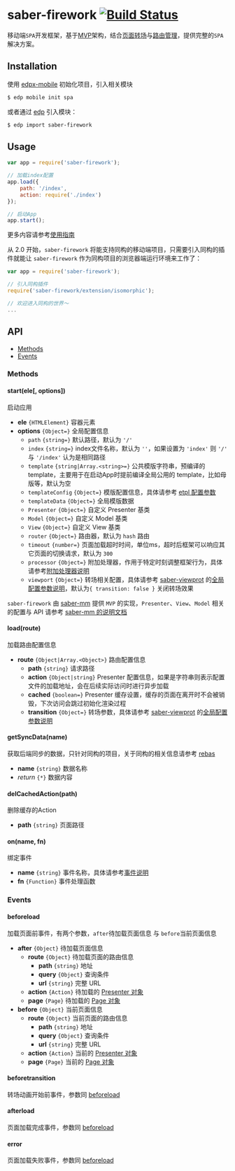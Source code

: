 saber-firework [![Build Status](https://travis-ci.org/ecomfe/saber-firework.png)](https://travis-ci.org/ecomfe/saber-firework)
===

移动端`SPA`开发框架，基于[MVP](https://github.com/ecomfe/saber-mm)架构，结合[页面转场](https://github.com/ecomfe/saber-viewport)与[路由管理](https://github.com/ecomfe/saber-router)，提供完整的`SPA`解决方案。

## Installation

使用 [edpx-mobile](https://github.com/ecomfe/edpx-mobile) 初始化项目，引入相关模块

```sh
$ edp mobile init spa
```

或者通过 [edp](https://github.com/ecomfe/edp) 引入模块：

```sh
$ edp import saber-firework
```

## Usage

```js
var app = require('saber-firework');

// 加载index配置
app.load({
    path: '/index',
    action: require('./index')
});

// 启动App
app.start();
```

更多内容请参考[使用指南](doc/guide.md)

从 2.0 开始，`saber-firework` 将能支持同构的移动端项目，只需要引入同构的插件就能让 `saber-firework` 作为同构项目的浏览器端运行环境来工作了：

```js
var app = require('saber-firework');

// 引入同构插件
require('saber-firework/extension/isomorphic');

// 欢迎进入同构的世界～
...
```

## API

* [Methods](#methods)
* [Events](#events)

### Methods

#### start(ele[, options])

启动应用

* **ele** `{HTMLElement}` 容器元素
* **options** `{Object=}` 全局配置信息
    * `path` `{string=}` 默认路径，默认为 `'/'`
    * `index` `{string=}` index文件名称，默认为 `''`，如果设置为 `'index'` 则 `'/'` 与 `'/index'` 认为是相同路径
    * `template` `{string|Array.<string>=}` 公共模版字符串，预编译的template，主要用于在启动App时提前编译全局公用的 template，比如母版等，默认为空
    * `templateConfig` `{Object=}` 模版配置信息，具体请参考 [etpl 配置参数](https://github.com/ecomfe/etpl/blob/master/doc/config.md)
    * `templateData` `{Object=}` 全局模版数据
    * `Presenter` `{Object=}` 自定义 Presenter 基类
    * `Model` `{Object=}` 自定义 Model 基类
    * `View` `{Object=}` 自定义 View 基类
    * `router` `{Object=}` 路由器，默认为 `hash` 路由
    * `timeout` `{number=}` 页面加载超时时间，单位ms，超时后框架可以响应其它页面的切换请求，默认为 `300`
    * `processor` `{Object=}` 附加处理器，作用于特定时刻调整框架行为，具体请参考[附加处理器说明](doc/processor)
    * `viewport` `{Object=}` 转场相关配置，具体请参考 [saber-viewprot](https://github.com/ecomfe/saber-viewport) 的[全局配置参数说明](https://github.com/ecomfe/saber-viewport#initele-options)，默认为`{ transition: false }` 关闭转场效果

`saber-firework` 由 [saber-mm](https://github.com/ecomfe/saber-mm) 提供 `MVP` 的实现，`Presenter`、`View`、`Model` 相关的配置与 API 请参考 [saber-mm 的说明文档](https://github.com/ecomfe/saber-mm#classes)

#### load(route)

加载路由配置信息

* **route** `{Object|Array.<Object>}` 路由配置信息
    * **path** `{string}` 请求路径
    * **action** `{Object|string}` Presenter 配置信息，如果是字符串则表示配置文件的加载地址，会在后续实际访问时进行异步加载
    * **cached** `{boolean=}` Presenter 缓存设置，缓存的页面在离开时不会被销毁，下次访问会跳过初始化渲染过程
    * **transition** `{Object=}` 转场参数，具体请参考 [saber-viewprot](https://github.com/ecomfe/saber-viewport) 的[全局配置参数说明](https://github.com/ecomfe/saber-viewport#initele-options)

#### getSyncData(name)

获取后端同步的数据，只针对同构的项目，关于同构的相关信息请参考 [rebas](https://github.com/ecomfe/rebas)

* **name** `{string}` 数据名称
* _return_ `{*}` 数据内容

#### delCachedAction(path)

删除缓存的Action

* **path** `{string}` 页面路径

#### on(name, fn)

绑定事件

* **name** `{string}` 事件名称，具体请参考[事件说明](#events)
* **fn** `{Function}` 事件处理函数

### Events

#### beforeload

加载页面前事件，有两个参数，`after`待加载页面信息 与 `before`当前页面信息

* **after** `{Object}`  待加载页面信息
    * **route** `{Object}` 待加载页面的路由信息
        * **path** `{string}` 地址
        * **query** `{Object}` 查询条件
        * **url** `{string}` 完整 URL
    * **action** `{Action}` 待加载的 [Presenter 对象](https://github.com/ecomfe/saber-mm/blob/master/doc/presenter.md)
    * **page** `{Page}` 待加载的 [Page 对象](https://github.com/ecomfe/saber-viewport#page)
* **before** `{Object}` 当前页面信息
    * **route** `{Object}` 当前页面的路由信息
        * **path** `{string}` 地址
        * **query** `{Object}` 查询条件
        * **url** `{string}` 完整 URL
    * **action** `{Action}` 当前的 [Presenter 对象](https://github.com/ecomfe/saber-mm/blob/master/doc/presenter.md)
    * **page** `{Page}` 当前的 [Page 对象](https://github.com/ecomfe/saber-viewport#page)

#### beforetransition

转场动画开始前事件，参数同 [beforeload](#beforeload)

#### afterload

页面加载完成事件，参数同 [beforeload](#beforeload)

#### error

页面加载失败事件，参数同 [beforeload](#beforeload)
